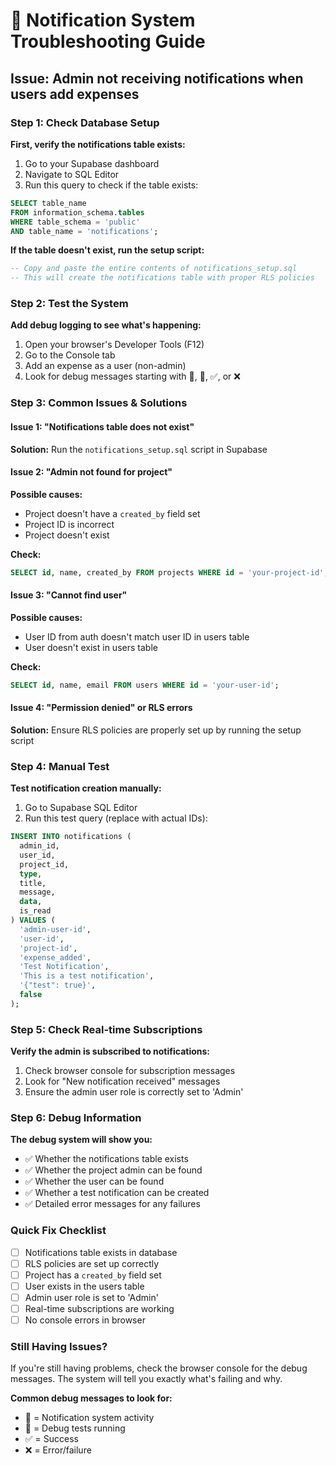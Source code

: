 # 🔔 Notification System Troubleshooting Guide

## Issue: Admin not receiving notifications when users add expenses

### Step 1: Check Database Setup

**First, verify the notifications table exists:**

1. Go to your Supabase dashboard
2. Navigate to SQL Editor
3. Run this query to check if the table exists:

```sql
SELECT table_name 
FROM information_schema.tables 
WHERE table_schema = 'public' 
AND table_name = 'notifications';
```

**If the table doesn't exist, run the setup script:**

```sql
-- Copy and paste the entire contents of notifications_setup.sql
-- This will create the notifications table with proper RLS policies
```

### Step 2: Test the System

**Add debug logging to see what's happening:**

1. Open your browser's Developer Tools (F12)
2. Go to the Console tab
3. Add an expense as a user (non-admin)
4. Look for debug messages starting with 🔔, 🧪, ✅, or ❌

### Step 3: Common Issues & Solutions

#### Issue 1: "Notifications table does not exist"
**Solution:** Run the `notifications_setup.sql` script in Supabase

#### Issue 2: "Admin not found for project"
**Possible causes:**
- Project doesn't have a `created_by` field set
- Project ID is incorrect
- Project doesn't exist

**Check:**
```sql
SELECT id, name, created_by FROM projects WHERE id = 'your-project-id';
```

#### Issue 3: "Cannot find user"
**Possible causes:**
- User ID from auth doesn't match user ID in users table
- User doesn't exist in users table

**Check:**
```sql
SELECT id, name, email FROM users WHERE id = 'your-user-id';
```

#### Issue 4: "Permission denied" or RLS errors
**Solution:** Ensure RLS policies are properly set up by running the setup script

### Step 4: Manual Test

**Test notification creation manually:**

1. Go to Supabase SQL Editor
2. Run this test query (replace with actual IDs):

```sql
INSERT INTO notifications (
  admin_id, 
  user_id, 
  project_id, 
  type, 
  title, 
  message, 
  data, 
  is_read
) VALUES (
  'admin-user-id',
  'user-id', 
  'project-id',
  'expense_added',
  'Test Notification',
  'This is a test notification',
  '{"test": true}',
  false
);
```

### Step 5: Check Real-time Subscriptions

**Verify the admin is subscribed to notifications:**

1. Check browser console for subscription messages
2. Look for "New notification received" messages
3. Ensure the admin user role is correctly set to 'Admin'

### Step 6: Debug Information

**The debug system will show you:**

- ✅ Whether the notifications table exists
- ✅ Whether the project admin can be found
- ✅ Whether the user can be found
- ✅ Whether a test notification can be created
- ✅ Detailed error messages for any failures

### Quick Fix Checklist

- [ ] Notifications table exists in database
- [ ] RLS policies are set up correctly
- [ ] Project has a `created_by` field set
- [ ] User exists in the users table
- [ ] Admin user role is set to 'Admin'
- [ ] Real-time subscriptions are working
- [ ] No console errors in browser

### Still Having Issues?

If you're still having problems, check the browser console for the debug messages. The system will tell you exactly what's failing and why.

**Common debug messages to look for:**
- 🔔 = Notification system activity
- 🧪 = Debug tests running
- ✅ = Success
- ❌ = Error/failure

